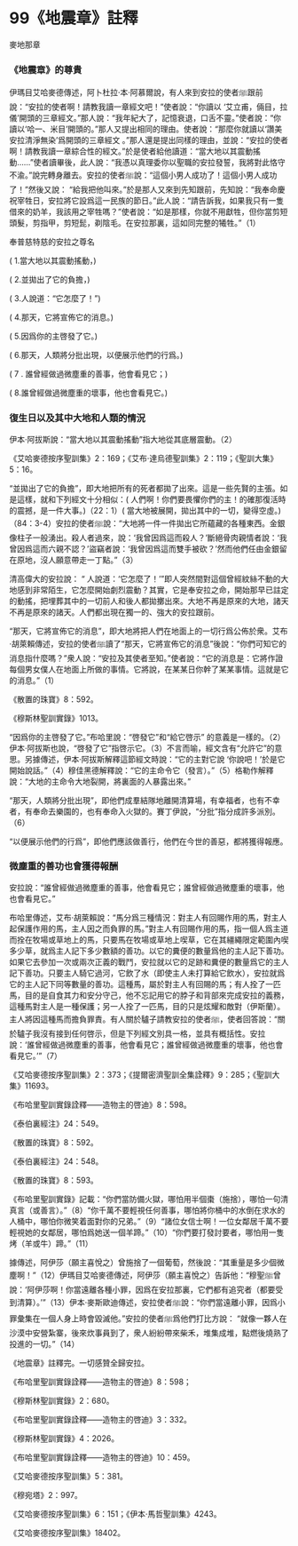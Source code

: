 # 99《地震章》註釋

麥地那章

### 《地震章》的尊貴

伊瑪目艾哈麥德傳述，阿卜杜拉·本·阿慕爾說，有人來到安拉的使者ﷺ跟前說：“安拉的使者啊！請教我讀一章經文吧！”使者說：“你讀以 ‘艾立甫，倆目，拉儀’開頭的三章經文。”那人說：“我年紀大了，記憶衰退，口舌不靈。”使者說：“你讀以‘哈一、米目’開頭的。”那人又提出相同的理由。使者說：“那麼你就讀以‘讚美安拉清淨無染’爲開頭的三章經文 。”那人還是提出同樣的理由，並說：“安拉的使者啊！請教我讀一章綜合性的經文。”於是使者給他讀道：“當大地以其震動搖動……”使者讀畢後，此人說：“我憑以真理委你以聖職的安拉發誓，我將對此恪守不渝。”說完轉身離去。安拉的使者ﷺ說：“這個小男人成功了！這個小男人成功了！”然後又說： “給我把他叫來。”於是那人又來到先知跟前，先知說：“我奉命慶祝宰牲日，安拉將它設爲這一民族的節日。”此人說：“請告訴我，如果我只有一隻借來的奶羊，我該用之宰牲嗎？”使者說：“如是那樣，你就不用獻牲，但你當剪短頭髮，剪指甲，剪短髭，剃陰毛。在安拉那裏，這如同完整的犧牲。”（1）

奉普慈特慈的安拉之尊名

( 1.當大地以其震動搖動，) 

( 2.並拋出了它的負擔，)

( 3.人說道：“它怎麼了！”) 

( 4.那天，它將宣佈它的消息。) 

( 5.因爲你的主啓發了它。)

( 6.那天，人類將分批出現，以便展示他們的行爲。)

( 7 . 誰曾經做過微塵重的善事，他會看見它；)

( 8.誰曾經做過微塵重的壞事，他也會看見它。)

### 復生日以及其中大地和人類的情況

伊本·阿拔斯說：“當大地以其震動搖動”指大地從其底層震動。（2）

《艾哈麥德按序聖訓集》2：169；《艾布·達烏德聖訓集》2：119；《聖訓大集》5：16。



“並拋出了它的負擔”，即大地把所有的死者都拋了出來。這是一些先賢的主張。如是這樣，就和下列經文十分相似：( 人們啊！你們要畏懼你們的主！的確那復活時的震撼，是一件大事。)（22：1）( 當大地被展開，拋出其中的一切，變得空虛。)（84：3-4）安拉的使者ﷺ說：“大地將一件一件拋出它所蘊藏的各種東西。金銀像柱子一般湧出。殺人者過來，說：‘我曾因爲這而殺人？’斷絕骨肉親情者說：‘我曾因爲這而六親不認？’盜竊者說：‘我曾因爲這而雙手被砍？’然而他們任由金銀留在原地，沒人願意帶走一丁點。”（3）

清高偉大的安拉說： “ 人說道：‘它怎麼了！’”即人突然間對這個曾經紋絲不動的大地感到非常陌生，它怎麼開始劇烈震動？其實，它是奉安拉之命，開始那早已註定的動搖，把埋葬其中的一切前人和後人都拋擲出來。大地不再是原來的大地，諸天不再是原來的諸天。人們都出現在獨一的、強大的安拉跟前。

“那天，它將宣佈它的消息”，即大地將把人們在地面上的一切行爲公佈於衆。艾布·胡萊賴傳述，安拉的使者ﷺ讀了“那天，它將宣佈它的消息”後說：“你們可知它的消息指什麼嗎？”衆人說：“安拉及其使者至知。”使者說：“它的消息是：它將作證每個男女僕人在地面上所做的事情。它將說，在某某日你幹了某某事情。這就是它的消息。”（1）

《散置的珠寶》8：592。

《穆斯林聖訓實錄》1013。



“因爲你的主啓發了它。”布哈里說：“啓發它”和“給它啓示” 的意義是一樣的。（2）伊本·阿拔斯也說，“啓發了它”指啓示它。（3）不言而喻，經文含有“允許它”的意思。另據傳述，伊本·阿拔斯解釋這節經文時說：“它的主對它說 ‘你說吧！’於是它開始說話。”（4）穆佳黑德解釋說：“它的主命令它（發言）。”（5）格勒作解釋說：“大地的主命令大地裂開，將裏面的人暴露出來。”

“那天，人類將分批出現”，即他們成羣結隊地離開清算場，有幸福者，也有不幸者，有奉命去樂園的，也有奉命入火獄的。賽丁伊說，“分批”指分成許多派別。（6）

“以便展示他們的行爲”，即他們應該做善行，他們在今世的善惡，都將獲得報應。

### 微塵重的善功也會獲得報酬

安拉說：“誰曾經做過微塵重的善事，他會看見它；誰曾經做過微塵重的壞事，他也會看見它。”

布哈里傳述，艾布·胡萊賴說：“馬分爲三種情況：對主人有回賜作用的馬，對主人起保護作用的馬，主人因之而負罪的馬。”對主人有回賜作用的馬，指一個人爲主道而拴在牧場或草地上的馬，只要馬在牧場或草地上喫草，它在其繮繩限定範圍內喫多少草，就爲主人記下多少數額的善功。以它的糞便的數量爲他的主人記下善功。如果它去參加一次或兩次正義的戰鬥，安拉就以它的足跡和糞便的數量爲它的主人記下善功。只要主人騎它過河，它飲了水（即使主人未打算給它飲水），安拉就爲它的主人記下同等數量的善功。這種馬，屬於對主人有回賜的馬；有人拴了一匹馬，目的是自食其力和安分守己，他不忘記用它的脖子和背部來完成安拉的義務，這種馬對主人是一種保護；另一人拴了一匹馬，目的只是炫耀和敵對（伊斯蘭）。主人將因這種馬而擔負罪責。有人關於驢子請教安拉的使者ﷺ，使者回答說：“關於驢子我沒有接到任何啓示，但是下列經文別具一格，並具有概括性。安拉說：‘誰曾經做過微塵重的善事，他會看見它；誰曾經做過微塵重的壞事，他也會看見它。’”（7）

《艾哈麥德按序聖訓集》2：373；《提爾密濟聖訓全集詮釋》9：285；《聖訓大集》11693。

《布哈里聖訓實錄詮釋——造物主的啓迪》8：598。

《泰伯裏經注》24：549。

《散置的珠寶》8：592。

《泰伯裏經注》24：548。

《散置的珠寶》8：593。



《布哈里聖訓實錄》記載：“你們當防備火獄，哪怕用半個棗（施捨），哪怕一句清真言（或善言）。”（8）“你千萬不要輕視任何善事，哪怕將你桶中的水倒在求水的人桶中，哪怕你微笑着面對你的兄弟。”（9）“諸位女信士啊！一位女鄰居千萬不要輕視她的女鄰居，哪怕爲她送一個羊蹄。”（10）“你們要打發討要者，哪怕用一隻烤（羊或牛）蹄。”（11）

據傳述，阿伊莎（願主喜悅之）曾施捨了一個葡萄，然後說：“其重量是多少個微塵啊！”（12）伊瑪目艾哈麥德傳述，阿伊莎（願主喜悅之）告訴他：“穆聖ﷺ曾說：‘阿伊莎啊！你當遠離各種小罪，因爲在安拉那裏，它們都有追究者（都要受到清算）。’”（13）伊本·麥斯歐迪傳述，安拉使者ﷺ說：“你們當遠離小罪，因爲小罪彙集在一個人身上時會毀滅他。”安拉的使者ﷺ爲他們打比方說： “就像一夥人在沙漠中安營紮寨，後來炊事員到了，衆人紛紛帶來柴禾，堆集成堆，點燃後燒熟了投進的一切。”（14）

《地震章》註釋完。一切感贊全歸安拉。

《布哈里聖訓實錄詮釋——造物主的啓迪》8：598；

《穆斯林聖訓實錄》2：680。

《布哈里聖訓實錄詮釋——造物主的啓迪》3：332。

《穆斯林聖訓實錄》4：2026。

《布哈里聖訓實錄詮釋——造物主的啓迪》10：459。

《艾哈麥德按序聖訓集》5：381。

《穆宛塔》2：997。

《艾哈麥德按序聖訓集》6：151；《伊本·馬哲聖訓集》4243。

《艾哈麥德按序聖訓集》18402。

